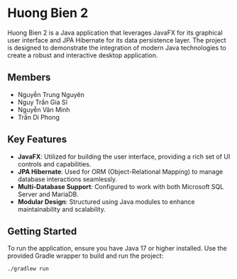 # Huong Bien 2

Huong Bien 2 is a Java application that leverages JavaFX for its graphical user interface and JPA Hibernate for its data persistence layer. The project is designed to demonstrate the integration of modern Java technologies to create a robust and interactive desktop application.

## Members
- Nguyễn Trung Nguyên
- Nguy Trần Gia Sĩ
- Nguyễn Văn Minh
- Trần Di Phong

## Key Features
- **JavaFX**: Utilized for building the user interface, providing a rich set of UI controls and capabilities.
- **JPA Hibernate**: Used for ORM (Object-Relational Mapping) to manage database interactions seamlessly.
- **Multi-Database Support**: Configured to work with both Microsoft SQL Server and MariaDB.
- **Modular Design**: Structured using Java modules to enhance maintainability and scalability.

## Getting Started
To run the application, ensure you have Java 17 or higher installed. Use the provided Gradle wrapper to build and run the project:

```sh
./gradlew run